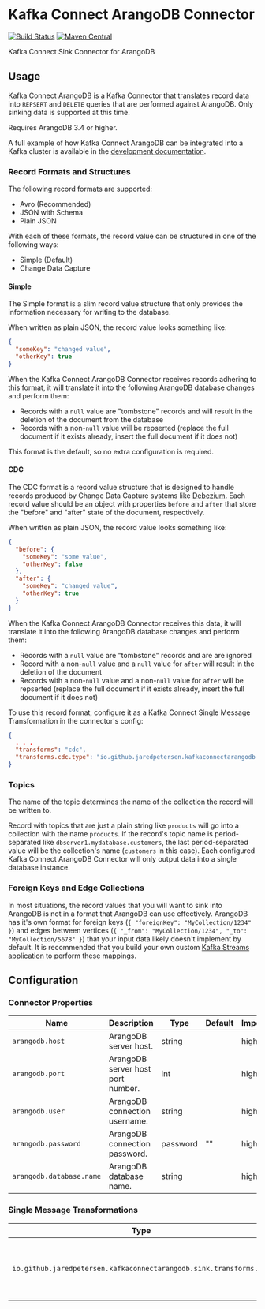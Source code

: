 # Kafka Connect ArangoDB Connector
[![Build Status](https://travis-ci.org/jaredpetersen/kafka-connect-arangodb.svg?branch=master)](https://travis-ci.org/jaredpetersen/kafka-connect-arangodb)
[![Maven Central](https://maven-badges.herokuapp.com/maven-central/io.github.jaredpetersen/kafka-connect-arangodb/badge.svg)](https://maven-badges.herokuapp.com/maven-central/io.github.jaredpetersen/kafka-connect-arangodb)

Kafka Connect Sink Connector for ArangoDB

## Usage
Kafka Connect ArangoDB is a Kafka Connector that translates record data into `REPSERT` and `DELETE` queries that are performed against ArangoDB. Only sinking data is supported at this time.

Requires ArangoDB 3.4 or higher.

A full example of how Kafka Connect ArangoDB can be integrated into a Kafka cluster is available in the [development documentation](docs/development/).

### Record Formats and Structures
The following record formats are supported:
* Avro (Recommended)
* JSON with Schema
* Plain JSON

With each of these formats, the record value can be structured in one of the following ways:
* Simple (Default)
* Change Data Capture

#### Simple
The Simple format is a slim record value structure that only provides the information necessary for writing to the database.

When written as plain JSON, the record value looks something like:
```json
{
  "someKey": "changed value",
  "otherKey": true
}
```

When the Kafka Connect ArangoDB Connector receives records adhering to this format, it will translate it into the following ArangoDB database changes and perform them:
* Records with a `null` value are "tombstone" records and will result in the deletion of the document from the database
* Records with a non-`null` value will be repserted (replace the full document if it exists already, insert the full document if it does not)

This format is the default, so no extra configuration is required.

#### CDC
The CDC format is a record value structure that is designed to handle records produced by Change Data Capture systems like [Debezium](https://debezium.io/). Each record value should be an object with properties `before` and `after` that store the "before" and "after" state of the document, respectively.

When written as plain JSON, the record value looks something like:
```json
{
  "before": {
    "someKey": "some value",
    "otherKey": false
  },
  "after": {
    "someKey": "changed value",
    "otherKey": true
  }
}
```

When the Kafka Connect ArangoDB Connector receives this data, it will translate it into the following ArangoDB database changes and perform them:
* Records with a `null` value are "tombstone" records and are are ignored
* Record with a non-`null` value and a `null` value for `after` will result in the deletion of the document
* Records with a non-`null` value and a non-`null` value for `after` will be repserted (replace the full document if it exists already, insert the full document if it does not)

To use this record format, configure it as a Kafka Connect Single Message Transformation in the connector's config:
```json
{
  . . .
  "transforms": "cdc",
  "transforms.cdc.type": "io.github.jaredpetersen.kafkaconnectarangodb.sink.transforms.Cdc"
}
```

### Topics
The name of the topic determines the name of the collection the record will be written to.

Record with topics that are just a plain string like `products` will go into a collection with the name `products`. If the record's topic name is period-separated like `dbserver1.mydatabase.customers`, the last period-separated value will be the collection's name (`customers` in this case). Each configured Kafka Connect ArangoDB Connector will only output data into a single database instance.

### Foreign Keys and Edge Collections
In most situations, the record values that you will want to sink into ArangoDB is not in a format that ArangoDB can use effectively. ArangoDB has it's own format for foreign keys (`{ "foreignKey": "MyCollection/1234" }`) and edges between vertices (`{ "_from": "MyCollection/1234", "_to": "MyCollection/5678" }`) that your input data likely doesn't implement by default. It is recommended that you build your own custom [Kafka Streams application](https://kafka.apache.org/documentation/streams/) to perform these mappings.

## Configuration
### Connector Properties
| Name                     | Description                         | Type     | Default | Importance |
| ------------------------ | ----------------------------------- | -------- | ------- | ---------- |
| `arangodb.host`          | ArangoDB server host.               | string   |         | high       |
| `arangodb.port`          | ArangoDB server host port number.   | int      |         | high       |
| `arangodb.user`          | ArangoDB connection username.       | string   |         | high       |
| `arangodb.password`      | ArangoDB connection password.       | password | ""      | high       |
| `arangodb.database.name` | ArangoDB database name.             | string   |         | high       |

### Single Message Transformations
| Type                                                               | Description                                        |
| ------------------------------------------------------------------ | -------------------------------------------------- |
| `io.github.jaredpetersen.kafkaconnectarangodb.sink.transforms.Cdc` | Converts records from CDC format to Simple format. |
